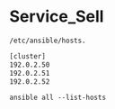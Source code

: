 # Service_Sell

`/etc/ansible/hosts.`
```bash
[cluster]
192.0.2.50
192.0.2.51
192.0.2.52
```
```
ansible all --list-hosts
```
